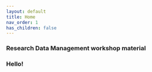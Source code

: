```yaml
---
layout: default
title: Home
nav_order: 1
has_children: false
---
```


### Research Data Management workshop material


### Hello! 


